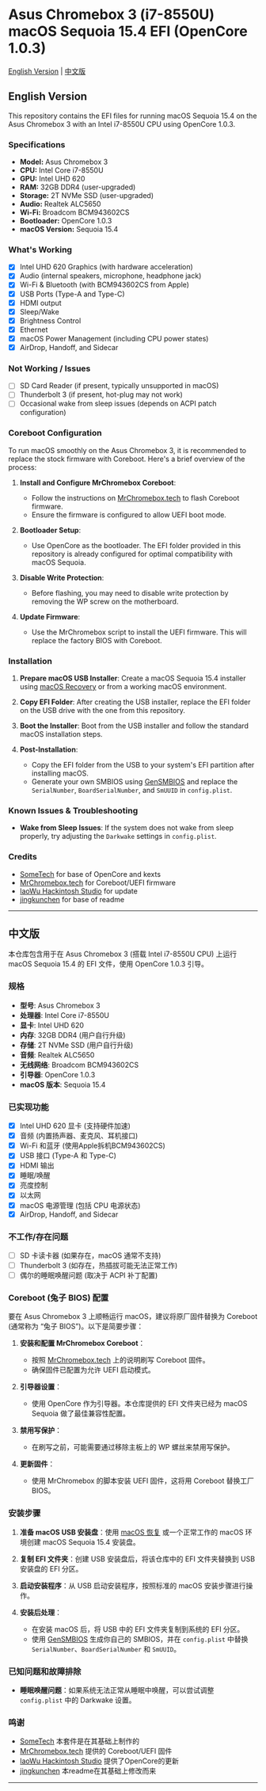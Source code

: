 # Asus Chromebox 3 (i7-8550U) macOS Sequoia 15.4 EFI (OpenCore 1.0.3)

[English Version](#english-version) | [中文版](#中文版)

## English Version

This repository contains the EFI files for running macOS Sequoia 15.4 on the Asus Chromebox 3 with an Intel i7-8550U CPU using OpenCore 1.0.3.

### Specifications

- **Model:** Asus Chromebox 3
- **CPU:** Intel Core i7-8550U
- **GPU:** Intel UHD 620
- **RAM:** 32GB DDR4 (user-upgraded)
- **Storage:** 2T NVMe SSD (user-upgraded)
- **Audio:** Realtek ALC5650
- **Wi-Fi:** Broadcom BCM943602CS
- **Bootloader:** OpenCore 1.0.3
- **macOS Version:** Sequoia 15.4

### What's Working

- [x] Intel UHD 620 Graphics (with hardware acceleration)
- [x] Audio (internal speakers, microphone, headphone jack)
- [x] Wi-Fi & Bluetooth (with BCM943602CS from Apple)
- [x] USB Ports (Type-A and Type-C)
- [x] HDMI output
- [x] Sleep/Wake
- [x] Brightness Control
- [x] Ethernet
- [x] macOS Power Management (including CPU power states)
- [x] AirDrop, Handoff, and Sidecar

### Not Working / Issues

- [ ] SD Card Reader (if present, typically unsupported in macOS)
- [ ] Thunderbolt 3 (if present, hot-plug may not work)
- [ ] Occasional wake from sleep issues (depends on ACPI patch configuration)

### Coreboot Configuration

To run macOS smoothly on the Asus Chromebox 3, it is recommended to replace the stock firmware with Coreboot. Here's a brief overview of the process:

1. **Install and Configure MrChromebox Coreboot**:
    - Follow the instructions on [MrChromebox.tech](https://mrchromebox.tech) to flash Coreboot firmware.
    - Ensure the firmware is configured to allow UEFI boot mode.

2. **Bootloader Setup**:
    - Use OpenCore as the bootloader. The EFI folder provided in this repository is already configured for optimal compatibility with macOS Sequoia.

3. **Disable Write Protection**:
    - Before flashing, you may need to disable write protection by removing the WP screw on the motherboard.

4. **Update Firmware**:
    - Use the MrChromebox script to install the UEFI firmware. This will replace the factory BIOS with Coreboot.

### Installation

1. **Prepare macOS USB Installer**: Create a macOS Sequoia 15.4 installer using [macOS Recovery](https://support.apple.com/en-us/HT201372) or from a working macOS environment.

2. **Copy EFI Folder**: After creating the USB installer, replace the EFI folder on the USB drive with the one from this repository.

3. **Boot the Installer**: Boot from the USB installer and follow the standard macOS installation steps.

4. **Post-Installation**:
    - Copy the EFI folder from the USB to your system's EFI partition after installing macOS.
    - Generate your own SMBIOS using [GenSMBIOS](https://github.com/corpnewt/GenSMBIOS) and replace the `SerialNumber`, `BoardSerialNumber`, and `SmUUID` in `config.plist`.

### Known Issues & Troubleshooting

- **Wake from Sleep Issues**: If the system does not wake from sleep properly, try adjusting the `Darkwake` settings in `config.plist`.

### Credits

- [SomeTech](https://github.com/SoMeTech/) for base of OpenCore and kexts
- [MrChromebox.tech](https://mrchromebox.tech) for Coreboot/UEFI firmware
- [laoWu Hackintosh Studio](https://hpglw.com/) for update
- [jingkunchen](https://github.com/jingkunchen) for base of readme

---

## 中文版

本仓库包含用于在 Asus Chromebox 3 (搭载 Intel i7-8550U CPU) 上运行 macOS Sequoia 15.4 的 EFI 文件，使用 OpenCore 1.0.3 引导。

### 规格

- **型号**: Asus Chromebox 3
- **处理器**: Intel Core i7-8550U
- **显卡**: Intel UHD 620
- **内存**: 32GB DDR4 (用户自行升级)
- **存储**: 2T NVMe SSD (用户自行升级)
- **音频**: Realtek ALC5650
- **无线网络**: Broadcom BCM943602CS
- **引导器**: OpenCore 1.0.3
- **macOS 版本**: Sequoia 15.4

### 已实现功能

- [x] Intel UHD 620 显卡 (支持硬件加速)
- [x] 音频 (内置扬声器、麦克风、耳机接口)
- [x] Wi-Fi 和蓝牙 (使用Apple拆机BCM943602CS)
- [x] USB 接口 (Type-A 和 Type-C)
- [x] HDMI 输出
- [x] 睡眠/唤醒
- [x] 亮度控制
- [x] 以太网
- [x] macOS 电源管理 (包括 CPU 电源状态)
- [x] AirDrop, Handoff, and Sidecar

### 不工作/存在问题

- [ ] SD 卡读卡器 (如果存在，macOS 通常不支持)
- [ ] Thunderbolt 3 (如存在，热插拔可能无法正常工作)
- [ ] 偶尔的睡眠唤醒问题 (取决于 ACPI 补丁配置)

### Coreboot (兔子 BIOS) 配置

要在 Asus Chromebox 3 上顺畅运行 macOS，建议将原厂固件替换为 Coreboot (通常称为 “兔子 BIOS”)。以下是简要步骤：

1. **安装和配置 MrChromebox Coreboot**：
    - 按照 [MrChromebox.tech](https://mrchromebox.tech) 上的说明刷写 Coreboot 固件。
    - 确保固件已配置为允许 UEFI 启动模式。

2. **引导器设置**：
    - 使用 OpenCore 作为引导器。本仓库提供的 EFI 文件夹已经为 macOS Sequoia 做了最佳兼容性配置。

3. **禁用写保护**：
    - 在刷写之前，可能需要通过移除主板上的 WP 螺丝来禁用写保护。

4. **更新固件**：
    - 使用 MrChromebox 的脚本安装 UEFI 固件，这将用 Coreboot 替换工厂 BIOS。

### 安装步骤

1. **准备 macOS USB 安装盘**：使用 [macOS 恢复](https://support.apple.com/zh-cn/HT201372) 或一个正常工作的 macOS 环境创建 macOS Sequoia 15.4 安装盘。

2. **复制 EFI 文件夹**：创建 USB 安装盘后，将该仓库中的 EFI 文件夹替换到 USB 安装盘的 EFI 分区。

3. **启动安装程序**：从 USB 启动安装程序，按照标准的 macOS 安装步骤进行操作。

4. **安装后处理**：
    - 在安装 macOS 后，将 USB 中的 EFI 文件夹复制到系统的 EFI 分区。
    - 使用 [GenSMBIOS](https://github.com/corpnewt/GenSMBIOS) 生成你自己的 SMBIOS，并在 `config.plist` 中替换 `SerialNumber`、`BoardSerialNumber` 和 `SmUUID`。

### 已知问题和故障排除

- **睡眠唤醒问题**：如果系统无法正常从睡眠中唤醒，可以尝试调整 `config.plist` 中的 Darkwake 设置。

### 鸣谢

- [SomeTech](https://github.com/SoMeTech/) 本套件是在其基础上制作的
- [MrChromebox.tech](https://mrchromebox.tech) 提供的 Coreboot/UEFI 固件
- [laoWu Hackintosh Studio](https://hpglw.com/) 提供了OpenCore的更新
- [jingkunchen](https://github.com/jingkunchen) 本readme在其基础上修改而来

---

